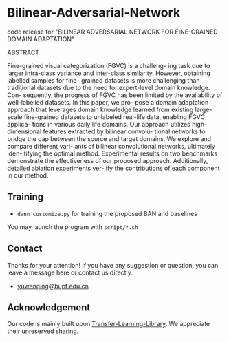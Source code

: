 # Bilinear-Adversarial-Network

code release for "BILINEAR ADVERSARIAL NETWORK FOR FINE-GRAINED DOMAIN ADAPTATION"

ABSTRACT

Fine-grained visual categorization (FGVC) is a challeng- ing task due to larger intra-class variance and inter-class similarity. However, obtaining labelled samples for fine- grained datasets is more challenging than traditional datasets due to the need for expert-level domain knowledge. Con- sequently, the progress of FGVC has been limited by the availability of well-labelled datasets. In this paper, we pro- pose a domain adaptation approach that leverages domain knowledge learned from existing large-scale fine-grained datasets to unlabeled real-life data, enabling FGVC applica- tions in various daily life domains. Our approach utilizes high-dimensional features extracted by bilinear convolu- tional networks to bridge the gap between the source and target domains. We explore and compare different vari- ants of bilinear convolutional networks, ultimately iden- tifying the optimal method. Experimental results on two benchmarks demonstrate the effectiveness of our proposed approach. Additionally, detailed ablation experiments ver- ify the contributions of each component in our method.

## Training
* `dann_customize.py` for training the proposed BAN and baselines
  
You may launch the program with `script/*.sh`

## Contact
Thanks for your attention! If you have any suggestion or question, you can leave a message here or contact us directly.

* yuwenqing@bupt.edu.cn

## Acknowledgement
Our code is mainly built upon [Transfer-Learning-Library](https://github.com/thuml/Transfer-Learning-Library). We appreciate their unreserved sharing.
